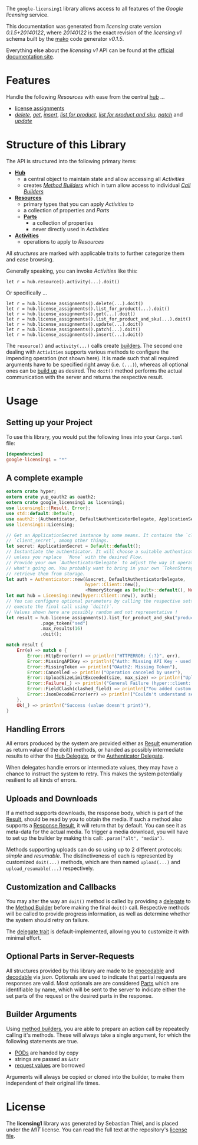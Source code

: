 <!---
DO NOT EDIT !
This file was generated automatically from 'src/mako/api/README.md.mako'
DO NOT EDIT !
-->
The `google-licensing1` library allows access to all features of the *Google licensing* service.

This documentation was generated from *licensing* crate version *0.1.5+20140122*, where *20140122* is the exact revision of the *licensing:v1* schema built by the [mako](http://www.makotemplates.org/) code generator *v0.1.5*.

Everything else about the *licensing* *v1* API can be found at the
[official documentation site](https://developers.google.com/google-apps/licensing/).
# Features

Handle the following *Resources* with ease from the central [hub](http://byron.github.io/google-apis-rs/google_licensing1/struct.Licensing.html) ... 

* [license assignments](http://byron.github.io/google-apis-rs/google_licensing1/struct.LicenseAssignment.html)
 * [*delete*](http://byron.github.io/google-apis-rs/google_licensing1/struct.LicenseAssignmentDeleteCall.html), [*get*](http://byron.github.io/google-apis-rs/google_licensing1/struct.LicenseAssignmentGetCall.html), [*insert*](http://byron.github.io/google-apis-rs/google_licensing1/struct.LicenseAssignmentInsertCall.html), [*list for product*](http://byron.github.io/google-apis-rs/google_licensing1/struct.LicenseAssignmentListForProductCall.html), [*list for product and sku*](http://byron.github.io/google-apis-rs/google_licensing1/struct.LicenseAssignmentListForProductAndSkuCall.html), [*patch*](http://byron.github.io/google-apis-rs/google_licensing1/struct.LicenseAssignmentPatchCall.html) and [*update*](http://byron.github.io/google-apis-rs/google_licensing1/struct.LicenseAssignmentUpdateCall.html)




# Structure of this Library

The API is structured into the following primary items:

* **[Hub](http://byron.github.io/google-apis-rs/google_licensing1/struct.Licensing.html)**
    * a central object to maintain state and allow accessing all *Activities*
    * creates [*Method Builders*](http://byron.github.io/google-apis-rs/google_licensing1/trait.MethodsBuilder.html) which in turn
      allow access to individual [*Call Builders*](http://byron.github.io/google-apis-rs/google_licensing1/trait.CallBuilder.html)
* **[Resources](http://byron.github.io/google-apis-rs/google_licensing1/trait.Resource.html)**
    * primary types that you can apply *Activities* to
    * a collection of properties and *Parts*
    * **[Parts](http://byron.github.io/google-apis-rs/google_licensing1/trait.Part.html)**
        * a collection of properties
        * never directly used in *Activities*
* **[Activities](http://byron.github.io/google-apis-rs/google_licensing1/trait.CallBuilder.html)**
    * operations to apply to *Resources*

All *structures* are marked with applicable traits to further categorize them and ease browsing.

Generally speaking, you can invoke *Activities* like this:

```Rust,ignore
let r = hub.resource().activity(...).doit()
```

Or specifically ...

```ignore
let r = hub.license_assignments().delete(...).doit()
let r = hub.license_assignments().list_for_product(...).doit()
let r = hub.license_assignments().get(...).doit()
let r = hub.license_assignments().list_for_product_and_sku(...).doit()
let r = hub.license_assignments().update(...).doit()
let r = hub.license_assignments().patch(...).doit()
let r = hub.license_assignments().insert(...).doit()
```

The `resource()` and `activity(...)` calls create [builders][builder-pattern]. The second one dealing with `Activities` 
supports various methods to configure the impending operation (not shown here). It is made such that all required arguments have to be 
specified right away (i.e. `(...)`), whereas all optional ones can be [build up][builder-pattern] as desired.
The `doit()` method performs the actual communication with the server and returns the respective result.

# Usage

## Setting up your Project

To use this library, you would put the following lines into your `Cargo.toml` file:

```toml
[dependencies]
google-licensing1 = "*"
```

## A complete example

```Rust
extern crate hyper;
extern crate yup_oauth2 as oauth2;
extern crate google_licensing1 as licensing1;
use licensing1::{Result, Error};
use std::default::Default;
use oauth2::{Authenticator, DefaultAuthenticatorDelegate, ApplicationSecret, MemoryStorage};
use licensing1::Licensing;

// Get an ApplicationSecret instance by some means. It contains the `client_id` and 
// `client_secret`, among other things.
let secret: ApplicationSecret = Default::default();
// Instantiate the authenticator. It will choose a suitable authentication flow for you, 
// unless you replace  `None` with the desired Flow.
// Provide your own `AuthenticatorDelegate` to adjust the way it operates and get feedback about 
// what's going on. You probably want to bring in your own `TokenStorage` to persist tokens and
// retrieve them from storage.
let auth = Authenticator::new(&secret, DefaultAuthenticatorDelegate,
                              hyper::Client::new(),
                              <MemoryStorage as Default>::default(), None);
let mut hub = Licensing::new(hyper::Client::new(), auth);
// You can configure optional parameters by calling the respective setters at will, and
// execute the final call using `doit()`.
// Values shown here are possibly random and not representative !
let result = hub.license_assignments().list_for_product_and_sku("productId", "skuId", "customerId")
             .page_token("sed")
             .max_results(16)
             .doit();

match result {
    Err(e) => match e {
        Error::HttpError(err) => println!("HTTPERROR: {:?}", err),
        Error::MissingAPIKey => println!("Auth: Missing API Key - used if there are no scopes"),
        Error::MissingToken => println!("OAuth2: Missing Token"),
        Error::Cancelled => println!("Operation canceled by user"),
        Error::UploadSizeLimitExceeded(size, max_size) => println!("Upload size too big: {} of {}", size, max_size),
        Error::Failure(_) => println!("General Failure (hyper::client::Response doesn't print)"),
        Error::FieldClash(clashed_field) => println!("You added custom parameter which is part of builder: {:?}", clashed_field),
        Error::JsonDecodeError(err) => println!("Couldn't understand server reply - maybe API needs update: {:?}", err),
    },
    Ok(_) => println!("Success (value doesn't print)"),
}

```
## Handling Errors

All errors produced by the system are provided either as [Result](http://byron.github.io/google-apis-rs/google_licensing1/enum.Result.html) enumeration as return value of 
the doit() methods, or handed as possibly intermediate results to either the 
[Hub Delegate](http://byron.github.io/google-apis-rs/google_licensing1/trait.Delegate.html), or the [Authenticator Delegate](http://byron.github.io/google-apis-rs/google_licensing1/../yup-oauth2/trait.AuthenticatorDelegate.html).

When delegates handle errors or intermediate values, they may have a chance to instruct the system to retry. This 
makes the system potentially resilient to all kinds of errors.

## Uploads and Downloads
If a method supports downloads, the response body, which is part of the [Result](http://byron.github.io/google-apis-rs/google_licensing1/enum.Result.html), should be
read by you to obtain the media.
If such a method also supports a [Response Result](http://byron.github.io/google-apis-rs/google_licensing1/trait.ResponseResult.html), it will return that by default.
You can see it as meta-data for the actual media. To trigger a media download, you will have to set up the builder by making
this call: `.param("alt", "media")`.

Methods supporting uploads can do so using up to 2 different protocols: 
*simple* and *resumable*. The distinctiveness of each is represented by customized 
`doit(...)` methods, which are then named `upload(...)` and `upload_resumable(...)` respectively.

## Customization and Callbacks

You may alter the way an `doit()` method is called by providing a [delegate](http://byron.github.io/google-apis-rs/google_licensing1/trait.Delegate.html) to the 
[Method Builder](http://byron.github.io/google-apis-rs/google_licensing1/trait.CallBuilder.html) before making the final `doit()` call. 
Respective methods will be called to provide progress information, as well as determine whether the system should 
retry on failure.

The [delegate trait](http://byron.github.io/google-apis-rs/google_licensing1/trait.Delegate.html) is default-implemented, allowing you to customize it with minimal effort.

## Optional Parts in Server-Requests

All structures provided by this library are made to be [enocodable](http://byron.github.io/google-apis-rs/google_licensing1/trait.RequestValue.html) and 
[decodable](http://byron.github.io/google-apis-rs/google_licensing1/trait.ResponseResult.html) via *json*. Optionals are used to indicate that partial requests are responses 
are valid.
Most optionals are are considered [Parts](http://byron.github.io/google-apis-rs/google_licensing1/trait.Part.html) which are identifiable by name, which will be sent to 
the server to indicate either the set parts of the request or the desired parts in the response.

## Builder Arguments

Using [method builders](http://byron.github.io/google-apis-rs/google_licensing1/trait.CallBuilder.html), you are able to prepare an action call by repeatedly calling it's methods.
These will always take a single argument, for which the following statements are true.

* [PODs][wiki-pod] are handed by copy
* strings are passed as `&str`
* [request values](http://byron.github.io/google-apis-rs/google_licensing1/trait.RequestValue.html) are borrowed

Arguments will always be copied or cloned into the builder, to make them independent of their original life times.

[wiki-pod]: http://en.wikipedia.org/wiki/Plain_old_data_structure
[builder-pattern]: http://en.wikipedia.org/wiki/Builder_pattern
[google-go-api]: https://github.com/google/google-api-go-client

# License
The **licensing1** library was generated by Sebastian Thiel, and is placed 
under the *MIT* license.
You can read the full text at the repository's [license file][repo-license].

[repo-license]: https://github.com/Byron/google-apis-rs/LICENSE.md
